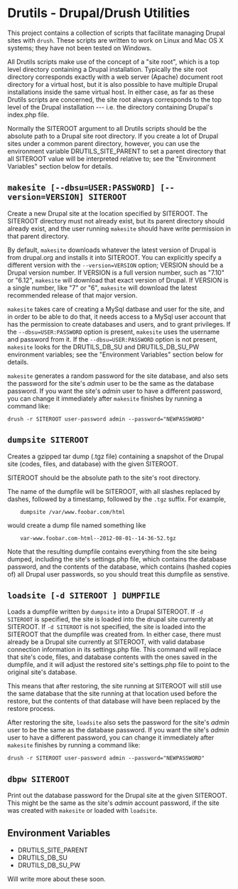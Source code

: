 Drutils - Drupal/Drush Utilities
================================

This project contains a collection of scripts that facilitate managing
Drupal sites with `drush`.  These scripts are written to work on
Linux and Mac OS X systems; they have not been tested on Windows.

All Drutils scripts make use of the concept of a "site root", which is a
top level directory containing a Drupal installation.  Typically the
site root directory corresponds exactly with a web server (Apache)
document root directory for a virtual host, but it is also possible to
have multiple Drupal installations inside the same virtual host.  In
either case, as far as these Drutils scripts are concerned, the site root
always corresponds to the top level of the Drupal installation ---
i.e.  the directory containing Drupal's index.php file.

Normally the SITEROOT argument to all Drutils scripts should be the
absolute path to a Drupal site root directory.  If you create a lot of
Drupal sites under a common parent directory, however, you can use the
environment variable DRUTILS_SITE_PARENT to set a parent directory
that all SITEROOT value will be interpreted relative to; see the
"Environment Variables" section below for details.

`makesite [--dbsu=USER:PASSWORD] [--version=VERSION] SITEROOT`
--------------------------------------------------------------

Create a new Drupal site at the location specified by SITEROOT.
The SITEROOT directory must not already exist, but its parent
directory should already exist, and the user running `makesite`
should have write permission in that parent directory.

By default, `makesite` downloads whatever the latest version of Drupal
is from drupal.org and installs it into SITEROOT.  You can explicitly
specify a different version with the `--version=VERSION` option;
VERSION should be a Drupal version number.  If VERSION is a full
version number, such as "7.10" or "6.12", `makesite` will download
that exact version of Drupal.  If VERSION is a single number, like "7"
or "6", `makesite` will download the latest recommended release of
that major version.

`makesite` takes care of creating a MySql datbase and user for the
site, and in order to be able to do that, it needs access to a MySql
user account that has the permission to create databases and users,
and to grant privileges.  If the `--dbsu=USER:PASSWORD` option is
present, `makesite` uses the username and password from it.  If the
`--dbsu=USER:PASSWORD` option is not present, `makesite` looks for the
DRUTILS_DB_SU and DRUTILS_DB_SU_PW environment variables; see the
"Environment Variables" section below for details.

`makesite` generates a random password for the site database, and also
sets the password for the site's _admin_ user to be the same as the
database password.  If you want the site's _admin_ user to have a
different password, you can change it immediately after `makesite`
finishes by running a command like:

    drush -r SITEROOT user-password admin --password="NEWPASSWORD"


`dumpsite SITEROOT`
-------------------

Creates a gzipped tar dump (.tgz file) containing a snapshot of the
Drupal site (codes, files, and database) with the given SITEROOT.

SITEROOT should be the absolute path to the site's root directory.

The name of the dumpfile will be SITEROOT, with all slashes
replaced by dashes, followed by a timestamp, followed by the
`.tgz` suffix.  For example,

        dumpsite /var/www.foobar.com/html
   
would create a dump file named something like

        var-www.foobar.com-html--2012-08-01--14-36-52.tgz
   
Note that the resulting dumpfile contains everything from the site
being dumped, including the site's settings.php file, which contains
the database password, and the contents of the database, which
contains (hashed copies of) all Drupal user passwords, so you should
treat this dumpfile as senstive.
      
`loadsite [-d SITEROOT ] DUMPFILE`
----------------------------------

Loads a dumpfile written by `dumpsite` into a Drupal SITEROOT. If `-d
SITEROOT` is specified, the site is loaded into the drupal site
currently at SITEROOT.  If `-d SITEROOT` is not specified, the site is
loaded into the SITEROOT that the dumpfile was created from.  In
either case, there must already be a Drupal site currently at
SITEROOT, with valid database connection information in its
settings.php file.  This command will replace that site's code, files,
and database contents with the ones saved in the dumpfile, and it will
adjust the restored site's settings.php file to point to the original
site's database.

This means that after restoring, the site running at SITEROOT will
still use the same database that the site running at that location
used before the restore, but the contents of that database will have
been replaced by the restore process.  

After restoring the site, `loadsite` also sets the password for the
site's _admin_ user to be the same as the database password.  If you
want the site's _admin_ user to have a different password, you can
change it immediately after `makesite` finishes by running a command
like:

    drush -r SITEROOT user-password admin --password="NEWPASSWORD"

`dbpw SITEROOT`
---------------

Print out the database password for the Drupal site at the given
SITEROOT.  This might be the same as the site's _admin_ account
password, if the site was created with `makesite` or loaded with
`loadsite`.


Environment Variables
---------------------

 * DRUTILS_SITE_PARENT
 * DRUTILS_DB_SU
 * DRUTILS_DB_SU_PW

Will write more about these soon.
